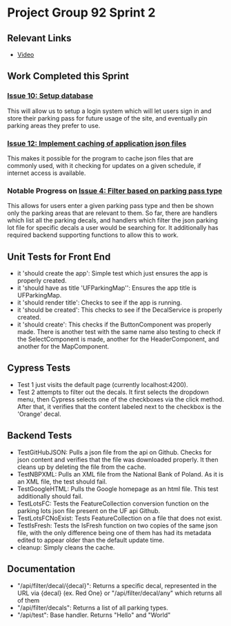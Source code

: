 # Project Group 92 Sprint 2

## Relevant Links

- [Video](link)

## Work Completed this Sprint

### [Issue 10: Setup database](https://github.com/burschc/CEN3031-Project-Group92/issues/10)
This will allow us to setup a login system which will let users sign in and store their parking pass for future usage of the site, and eventually pin parking areas they prefer to use.

### [Issue 12: Implement caching of application json files](https://github.com/burschc/CEN3031-Project-Group92/issues/12)
This makes it possible for the program to cache json files that are commonly used, with it checking for updates on a given schedule, if internet access is available.

### Notable Progress on [Issue 4: Filter based on parking pass type](https://github.com/burschc/CEN3031-Project-Group92/issues/4)
This allows for users enter a given parking pass type and then be shown only the parking areas that are relevant to them. 
So far, there are handlers which list all the parking decals, and handlers which filter the json parking lot file for specific decals a user would be searching for. It additionally has required backend supporting functions to allow this to work.

## Unit Tests for Front End
- it 'should create the app': Simple test which just ensures the app is properly created.
- it 'should have as title 'UFParkingMap'': Ensures the app title is UFParkingMap.
- it 'should render title': Checks to see if the app is running.
- it 'should be created': This checks to see if the DecalService is properly created.
- it 'should create': This checks if the ButtonComponent was properly made. There is another test with the same name also testing to check if the SelectComponent is made, another for the HeaderComponent, and another for the MapComponent. 

## Cypress Tests
- Test 1 just visits the default page (currently localhost:4200).
- Test 2 attempts to filter out the decals. It first selects the dropdown menu, then Cypress selects one of the checkboxes via the click method. After that, it verifies that the content labeled next to the checkbox is the 'Orange' decal.

## Backend Tests
- TestGitHubJSON: Pulls a json file from the api on Github. Checks for json content and verifies that the file was downloaded properly. It then cleans up by deleting the file from the cache.
- TestNBPXML: Pulls an XML file from the National Bank of Poland. As it is an XML file, the test should fail.
- TestGoogleHTML: Pulls the Google homepage as an html file. This test additionally should fail.
- TestLotsFC: Tests the FeatureCollection conversion function on the parking lots json file present on the UF api Github.
- TestLotsFCNoExist: Tests FeatureCollection on a file that does not exist. 
- TestIsFresh: Tests the IsFresh function on two copies of the same json file, with the only difference being one of them has had its metadata edited to appear older than the default update time.
- cleanup: Simply cleans the cache.

## Documentation
- "/api/filter/decal/{decal}": Returns a specific decal, represented in the URL via {decal} (ex. Red One} or "/api/filter/decal/any" which returns all of them
- "/api/filter/decals": Returns a list of all parking types.
- "/api/test": Base handler. Returns "Hello" and "World"
